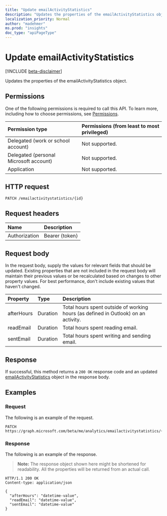 ```yaml
---
title: "Update emailActivityStatistics"
description: "Updates the properties of the emailActivityStatistics object."
localization_priority: Normal
author: "madehmer"
ms.prod: "insights"
doc_type: "apiPageType"
---
```


# Update emailActivityStatistics

[!INCLUDE [beta-disclaimer](../../includes/beta-disclaimer.md)]

Updates the properties of the emailActivityStatistics object.

## Permissions

One of the following permissions is required to call this API. To learn more, including how to choose permissions, see [Permissions](/graph/permissions-reference).

| Permission type                        | Permissions (from least to most privileged) |
|:---------------------------------------|:--------------------------------------------|
| Delegated (work or school account)     | Not supported. |
| Delegated (personal Microsoft account) | Not supported. |
| Application                            | Not supported. |

## HTTP request

<!-- { "blockType": "ignored" } -->

```http
PATCH /emailactivitystatistics/{id}
```

## Request headers

| Name       | Description|
|:-----------|:-----------|
| Authorization | Bearer {token} |

## Request body

In the request body, supply the values for relevant fields that should be updated. Existing properties that are not included in the request body will maintain their previous values or be recalculated based on changes to other property values. For best performance, don't include existing values that haven't changed.

| Property     | Type        | Description |
|:-------------|:------------|:------------|
|afterHours|Duration|Total hours spent outside of working hours (as defined in Outlook) on an activity.|
|readEmail|Duration|Total hours spent reading email.|
|sentEmail|Duration|Total hours spent writing and sending email.|

## Response

If successful, this method returns a `200 OK` response code and an updated [emailActivityStatistics](../resources/emailactivitystatistics.md) object in the response body.

## Examples

### Request

The following is an example of the request.
<!-- {
  "blockType": "request",
  "name": "update_emailactivitystatistics"
}-->

```http
PATCH https://graph.microsoft.com/beta/me/analytics/emailactivitystatistics/{id}
```

### Response

The following is an example of the response.

> **Note:** The response object shown here might be shortened for readability. All the properties will be returned from an actual call.

<!-- {
  "blockType": "response",
  "truncated": true,
  "@odata.type": "microsoft.graph.emailActivityStatistics"
} -->

```http
HTTP/1.1 200 OK
Content-type: application/json

{
  "afterHours": "datetime-value",
  "readEmail": "datetime-value",
  "sentEmail": "datetime-value"
}
```

<!-- uuid: 16cd6b66-4b1a-43a1-adaf-3a886856ed98
2019-02-04 14:57:30 UTC -->
<!-- {
  "type": "#page.annotation",
  "description": "Update emailactivitystatistics",
  "keywords": "",
  "section": "documentation",
  "tocPath": ""
}-->